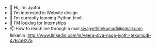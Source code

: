 - 👋 Hi, I'm Jyothi
- 👀 I’m interested in Website design
- 🌱 I’m currently learning  Python,html..
-  👀  I'M looking for  Internships
- 📫 How to reach me through a 
mail:sivajyothitekumudi@gmail.com
linkenin :http://www.linkedin.com/in/veera-siva-naga-jyothi-tekumudi-4767a9225

<!---
JyothiTekumudi/JyothiTekumudi is a ✨ special ✨ repository because its `README.md` (this file) appears on your GitHub profile.
You can click the Preview link to take a look at your changes.
--->
